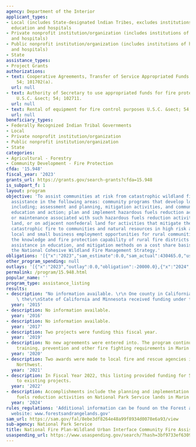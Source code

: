 ```yaml
---
agency: Department of the Interior
applicant_types:
- Local (includes State-designated lndian Tribes, excludes institutions of higher
  education and hospitals
- Private nonprofit institution/organization (includes institutions of higher education
  and hospitals)
- Public nonprofit institution/organization (includes institutions of higher education
  and hospitals)
- State
assistance_types:
- Project Grants
authorizations:
- text: Cooperative Agreements, Transfer of Service Appropriated Funds U.S.C. &sect;
    54; 101702(a).
  url: null
- text: Authority of Secretary to use appropriated funds for fire protection agencies
    U.S.C. &sect; 54; 102711.
  url: null
- text: Rental of equipment for fire control purposes U.S.C. &sect; 54; 100901(h)(3).
  url: null
beneficiary_types:
- Federally Recognized Indian Tribal Governments
- Local
- Private nonprofit institution/organization
- Public nonprofit institution/organization
- State
categories:
- Agricultural - Forestry
- Community Development - Fire Protection
cfda: '15.948'
fiscal_year: '2023'
grants_url: https://grants.gov/search-grants?cfda=15.948
is_subpart_f: 1
layout: program
objective: 'To assist communities at risk from catastrophic wildland fires by providing
  assistance in the following areas: community programs that develop local capability
  including; assessment and planning, mitigation activities, and community and homeowner
  education and action; plan and implement hazardous fuels reduction activities, monitoring
  or maintenance associated with such hazardous fuels reduction activities, on federal
  land, or on adjacent nonfederal land for activities that mitigate the threat of
  catastrophic fire to communities and natural resources in high risk areas; enhance
  local and small business employment opportunities for rural communities; enhance
  the knowledge and fire protection capability of rural fire districts by providing
  assistance in education, and mitigation methods on a cost share basis; and implementing
  the National Cohesive Wildland Fire Management Strategy.'
obligations: '[{"x":"2023","sam_estimate":0.0,"sam_actual":430465.0,"usa_spending_actual":410465.04},{"x":"2024","sam_estimate":0.0,"sam_actual":100000.0,"usa_spending_actual":284216.01},{"x":"2025","sam_estimate":0.0,"sam_actual":100000.0,"usa_spending_actual":0.0}]'
other_program_spending: null
outlays: '[{"x":"2023","outlay":0.0,"obligation":-20000.0},{"x":"2024","outlay":0.0,"obligation":284216.01},{"x":"2025","outlay":0.0,"obligation":0.0}]'
permalink: /program/15.948.html
popular_name: ''
program_type: assistance_listing
results:
- description: "No information available. \r\n One county in California, as well as\
    \ the\r\nState of California and Minnesota received funding under the program."
  year: '2015'
- description: No information available.
  year: '2016'
- description: No information available.
  year: '2017'
- description: Two projects were funding this fiscal year.
  year: '2019'
- description: No new agreements were entered into. The program continues to fund
    training, prevention and other fire fighting requirements in Marin County.
  year: '2020'
- description: Two awards were made to local fire and rescue agencies in the Pacific
    Northwest.
  year: '2021'
- description: In Fiscal Year 2022, this listing provided funding for 5 modifications
    to existing projects.
  year: '2022'
- description: Accomplishments include the planning and implementation of hazardous
    fuels reduction activities on National Park Service lands in Marin County.
  year: '2024'
rules_regulations: 'Additional information can be found on the Forest and Rangelands
  website: www.forestsandrangelands.gov'
sam_url: https://sam.gov/fal/8ebe3df8264e48a99f8934d0078e6a93/view
sub-agency: National Park Service
title: National Fire Plan-Wildland Urban Interface Community Fire Assistance
usaspending_url: https://www.usaspending.gov/search/?hash=3bf9733ef63096193e7cb707ed7953b6
---
```

